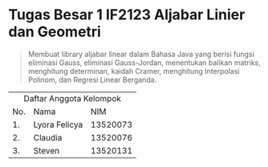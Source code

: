 # Tugas Besar 1 IF2123 Aljabar Linier dan Geometri
> Membuat library aljabar linear dalam Bahasa Java yang berisi fungsi eliminasi Gauss, eliminasi Gauss-Jordan, menentukan balikan matriks, menghitung determinan, kaidah Cramer, menghitung Interpolasi Polinom, dan Regresi Linear Berganda.

<table>
<tr><td colspan = 3 align = "center">Daftar Anggota Kelompok</td></tr>
<tr><td>No.</td><td>Nama</td><td>NIM</td></tr>
<tr><td>1.</td><td>Lyora Felicya</td><td>13520073</td></tr>
<tr><td>2.</td><td>Claudia</td><td>13520076</td></tr>
<tr><td>3.</td><td>Steven</td><td>13520131</td></tr>
</table>
